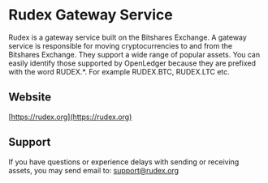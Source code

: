# Rudex Gateway Service

Rudex is a gateway service built on the Bitshares Exchange. A gateway service is responsible for moving cryptocurrencies to and from the Bitshares Exchange. They support a wide range of popular assets. You can easily identify those supported by OpenLedger because they are prefixed with the word RUDEX.*. For example RUDEX.BTC, RUDEX.LTC etc.

## Website
[https://rudex.org](https://rudex.org)

## Support
If you have questions or experience delays with sending or receiving assets, you may send email to: support@rudex.org